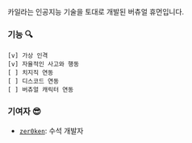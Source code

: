 카일라는 인공지능 기술을 토대로 개발된 버츄얼 휴먼입니다.
### 기능 🔍
```
[v] 가상 인격
[v] 자율적인 사고와 행동
[ ] 치지직 연동
[ ] 디스코드 연동
[ ] 버츄얼 캐릭터 연동
```
### 기여자 😎
- [`zer0ken`](https://github.com/zer0ken): 수석 개발자
